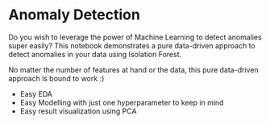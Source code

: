 # Anomaly Detection

Do you wish to leverage the power of Machine Learning to detect anomalies super easily? This notebook demonstrates a pure data-driven approach to detect anomalies in your data using Isolation Forest.

No matter the number of features at hand or the data, this pure data-driven approach is bound to work :)

 - Easy EDA
 - Easy Modelling with just one hyperparameter to keep in mind
 - Easy result visualization using PCA
 
 

